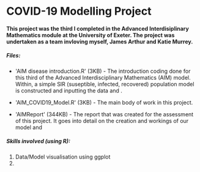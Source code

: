 # COVID-19 Modelling Project

#### This project was the third I completed in the Advanced Interdisiplinary Mathematics module at the University of Exeter. The project was undertaken as a team invloving myself, James Arthur and Katie Murrey.

##### Files:

- 'AIM disease introduction.R' (3KB) - The introduction coding done for this third of the Advanced Interdisciplinary Mathematics (AIM) model. Within, a simple SIR (suseptible, infected, recovered) population model is constructed and inputting the data and .

- 'AIM_COVID19_Model.R' (3KB) - The main body of work in this project. 

- 'AIMReport' (344KB) - The report that was created for the assessment of this project. It goes into detail on the creation and workings of our model and 

##### Skills involved (using <b>R</b>):
1.  Data/Model visualisation using ggplot
2.  
